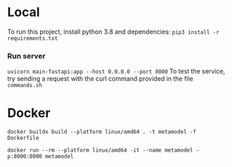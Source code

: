 # Local
To run this project, install python 3.8 and dependencies:
`pip3 install -r requirements.txt`

### Run server
 `uvicorn main-fastapi:app --host 0.0.0.0 --port 8000`
To test the service, try sending a request with the curl command provided in the file `commands.sh`

# Docker
`docker buildx build --platform linux/amd64 . -t metamodel -f Dockerfile`

`docker run --rm --platform linux/amd64 -it --name metamodel -p:8000:8000 metamodel`

